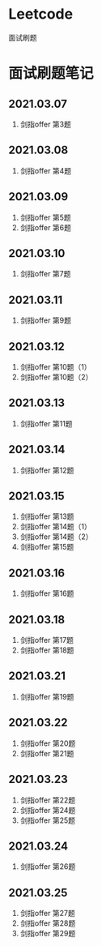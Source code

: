 # Leetcode
面试刷题



# 面试刷题笔记

## 2021.03.07

1. 剑指offer 第3题

## 2021.03.08

1. 剑指offer 第4题

## 2021.03.09

1. 剑指offer 第5题
2. 剑指offer 第6题

## 2021.03.10

1. 剑指offer 第7题

## 2021.03.11

1. 剑指offer 第9题

## 2021.03.12

1. 剑指offer 第10题（1）
2. 剑指offer 第10题（2）

## 2021.03.13

1. 剑指offer 第11题

## 2021.03.14

1. 剑指offer 第12题

## 2021.03.15

1. 剑指offer 第13题
2. 剑指offer 第14题（1）
3. 剑指offer 第14题（2）
4. 剑指offer 第15题

## 2021.03.16

1. 剑指offer 第16题

## 2021.03.18

1. 剑指offer 第17题
2. 剑指offer 第18题

## 2021.03.21

1. 剑指offer 第19题

## 2021.03.22

1. 剑指offer 第20题
2. 剑指offer 第21题

## 2021.03.23

1. 剑指offer 第22题
2. 剑指offer 第24题
3. 剑指offer 第25题

## 2021.03.24

1. 剑指offer 第26题

## 2021.03.25

1. 剑指offer 第27题
2. 剑指offer 第28题
3. 剑指offer 第29题